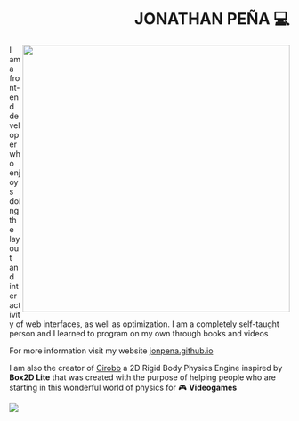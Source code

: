 <div align="right">

# JONATHAN PEÑA 💻

</div>

<img width="480" height="auto" align="right" src="https://github.com/jonpena/jonpena/blob/main/banner.png">


I am a front-end developer who enjoys doing the layout and interactivity of web interfaces, as well as optimization. I am a completely self-taught person and I learned to program on my own through books and videos

For more information visit my website <a href="https://jonpena.github.io" target="_blank" rel="noopener">jonpena.github.io</a>

I am also the creator of <a href="https://github.com/jonpena/Cirobb" target="_blank" rel="noopener">Cirobb</a> a 2D Rigid Body Physics Engine inspired by **Box2D Lite** that was created with the purpose of helping people who are starting in this wonderful world of physics for 🎮 **Videogames** 

<img align="center" src="https://github.com/jonpena/jonpena/blob/main/poster.png">

